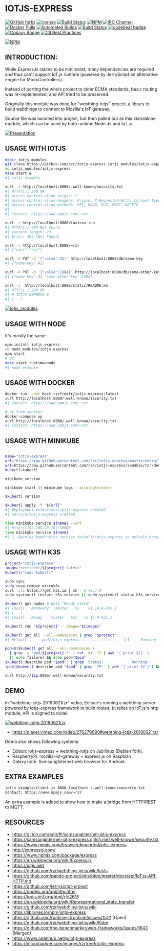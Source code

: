# IOTJS-EXPRESS #

[![GitHub forks](
https://img.shields.io/github/forks/rzr/iotjs-express.svg?style=social&label=Fork&maxAge=2592000
)](
https://GitHub.com/rzr/iotjs-express/network/
)
[![license](
https://img.shields.io/badge/license-MIT-0.svg
)](MIT)
[![Build Status](
https://travis-ci.org/rzr/iotjs-express.svg?branch=master
)](
https://travis-ci.org/rzr/iotjs-express
)
[![NPM](
https://img.shields.io/npm/v/iotjs-express.svg
)](
https://www.npmjs.com/package/iotjs-express
)
[![IRC Channel](
https://img.shields.io/badge/chat-on%20freenode-brightgreen.svg
)](
https://kiwiirc.com/client/irc.freenode.net/#tizen
)
[![Docker Pulls](
https://img.shields.io/docker/pulls/rzrfreefr/iotjs-express.svg
)](
https://cloud.docker.com/repository/docker/rzrfreefr/iotjs-express
)
[![Automated Builds](
https://img.shields.io/docker/cloud/automated/rzrfreefr/iotjs-express.svg
)](
https://cloud.docker.com/repository/docker/rzrfreefr/iotjs-express/timeline
)
[![Build Status](
https://img.shields.io/docker/cloud/build/rzrfreefr/iotjs-express.svg
)](
https://cloud.docker.com/repository/docker/rzrfreefr/iotjs-express/builds
)
[![codebeat badge](
https://codebeat.co/badges/b9167a25-1c70-4aad-8d32-2a08eb253e6e
)](
https://codebeat.co/projects/github-com-rzr-iotjs-express-master
)
[![Codacy Badge](
https://api.codacy.com/project/badge/Grade/7fe74bd1d67d445888268a2eb48e7d6e
)](
https://app.codacy.com/app/rzr/iotjs-express?utm_source=github.com&utm_medium=referral&utm_content=rzr/iotjs-express&utm_campaign=Badge_Grade_Dashboard
)
[![CII Best Practices](
https://bestpractices.coreinfrastructure.org/projects/3297/badge
)](
https://bestpractices.coreinfrastructure.org/projects/3297
)


[![NPM](
https://nodei.co/npm/iotjs-express.png
)](
https://npmjs.org/package/iotjs-express
)

## INTRODUCTION: ##

While ExpressJs claims to be minimalist,
many dependencies are required and thus can't support IoT.js runtime
(powered by JerryScript an alternative engine for MicroControllers).

Instead of porting the whole project to older ECMA standards, 
basic routing was re-implemented, and API tried to be preserved.

Originally this module was done for "webthing-iotjs" project,
a library to build webthings to connect to Mozilla's IoT gateway.

Source file was bundled into project, but then pulled out as this standalone module,
which can be used by both runtime Node.Js and IoT.js.

[![Presentation](https://image.slidesharecdn.com/webthing-iotjs-20181022rzr-181027220201/95/webthingiotjs20181027rzr-17-638.jpg)](https://www.slideshare.net/rzrfreefr/webthingiotjs20181022rzr-120959360/# "WebThingIotJs")

## USAGE WITH IOTJS ##

```sh
mkdir iotjs_modules
git clone https://github.com/rzr/iotjs-express iotjs_modules/iotjs-express 
cd iotjs_modules/iotjs-express
make start &
#| iotjs example

curl -i http://localhost:8080/.well-known/security.txt
#| HTTP/1.1 200 OK
#| access-control-allow-origin: *
#| access-control-allow-headers: Origin, X-Requested-With, Content-Type, Accept
#| access-control-allow-methods: GET, HEAD, PUT, POST, DELETE
#| 
#| Contact: https://www.npmjs.com/~rzr

curl -i http://localhost:8080/favicon.ico
#| HTTP/1.1 404 Not Found
#| content-length: 23
#| Error: 404 (Not Found)

curl -i http://localhost:8080/~rzr
#| {"user":"rzr"}

curl -X PUT -d '{"value":42}' http://localhost:8080/db/some-key
#| {"some-key":42}

curl -X PUT -d '{"value":1984}' http://localhost:8080/db/some-other-key
#| {"some-key":42,"some-other-key":1984}

curl -i  http://localhost:8080/static/README.md  
#| HTTP/1.1 200 OK
#| # IOTJS-EXPRESS #
#| (...)
```

[![iotjs_modules](https://image.slidesharecdn.com/webthing-iotjs-tizenrt-cdl2018-20181117rzr-181118110813/95/webthingiotjstizenrtcdl201820181117rzr-24-638.jpg)](https://www.slideshare.net/rzrfreefr/webthingiotjstizenrtcdl201820181117rzr/24 "iotjs_modules")

## USAGE WITH NODE ##

It's mostly the same:

```sh
npm install iotjs_express
cd node_modules/iotjs-express
npm start
# Or:
make start runtime=node
#| node example
```

## USAGE WITH DOCKER ##

```sh
docker run --net host rzrfreefr/iotjs-express:latest
curl http://localhost:8080/.well-known/security.txt
#| Contact: https://www.npmjs.com/~rzr

# Or from sources
docker-compose up
curl http://localhost:8080/.well-known/security.txt
#| Contact: https://www.npmjs.com/~rzr
```

## USAGE WITH MINIKUBE ##

```sh

name="iotjs-express"
url="https://raw.githubusercontent.com/rzr/iotjs-express/master/extra/tools/kube/$name.yml"
url=https://raw.githubusercontent.com/rzr/iotjs-express/sandbox/rzr/devel/master/extra/tools/kube/$name.yml
kubectl=kubectl

minikube version

minikube start || minikube logs --alsologtostderr 

$kubectl version

$kubectl apply -f "${url}"
#| deployment.extensions/iotjs-express created
#| service/iotjs-express created

time minikube service ${name} --url
#| http://192.168.99.102:30080
time minikube service ${name}
#| 🎉  Opening kubernetes service default/iotjs-express in default browser...
```

## USAGE WITH K3S ##

```sh
project="iotjs-express"
image="rzrfreefr/${project}:latest"
kubectl="sudo kubectl"

sudo sync
sudo snap remove microk8s
curl -sfL https://get.k3s.io | sh - # v0.7.0
sudo systemctl restart k3s.service || sudo systemctl status k3s.service

$kubectl get nodes # Wait "Ready state"
#| {host}   NotReady   master   5s    v1.14.4-k3s.1
#| (...)
#| {host}   Ready    master   51s   v1.14.4-k3s.1

$kubectl run "${project}" --image="${image}"

$kubectl get all --all-namespaces | grep "$project"
#| default       pod/iotjs-express-..........-.....   1/1     Running     0          ..s

pod=$($kubectl get all --all-namespaces \
  | grep -o "pod/${project}.*" | cut -d/ -f2 | awk '{ print $1}' \
  || echo failure) && echo pod="$pod"
$kubectl describe pod "$pod"  | grep 'Status:             Running'
ip=$($kubectl describe pod "$pod" | grep 'IP:' | awk '{ print $2 }') && echo "ip=${ip}"

curl http://$ip:8080/.well-known/security.txt
```

## DEMO ##

In "webthing-iotjs-20180621rzr" video,
Edison's running a webthing server powered by iotjs-express framework to build routes,
(it relies on IoT.js's http module, API is aligned to node)

[![webthing-iotjs-20180621rzr](https://camo.githubusercontent.com/8892251f72dae9fa1c508da8abc33cbc2f6a0e75/68747470733a2f2f732d6f70656e736f757263652e6f72672f77702d636f6e74656e742f75706c6f6164732f323031382f30362f7765627468696e672d696f746a732d3230313830363231727a722e676966#webthing-iotjs-20180621rzr.gif)](https://www.slideshare.net/rzrfreefr/webthingiotjs20181022rzr-120959360/41#webthing-iotjs-20180621rzr "Demo")

*   <https://player.vimeo.com/video/276279690#webthing-iotjs-20180621rzr>

Demo also shows following systems:

- Edison: iotjs-express + webthing-iotjs on Jubilinux (Debian fork).
- RaspberryPi: mozilla-iot-gateway + express.js on Raspbian
- Galaxy note: SamsungInternet web browser for Android.

## EXTRA EXAMPLES ##

```sh
iotjs example/client.js 8080 localhost /.well-known/security.txt
Contact: https://www.npmjs.com/~rzr
```

An extra example is added to show how to make a bridge from HTTP/REST to MQTT.

## RESOURCES ##

*   <https://glitch.com/edit/#!/samsunginternet-iotjs-express>
*   <https://samsunginternet-iotjs-express.glitch.me/.well-known/security.txt>
*   <https://www.npmjs.com/browse/depended/iotjs-express>
*   <http://expressjs.com/>
*   <https://www.npmjs.com/package/express>
*   <https://en.wikipedia.org/wiki/Express.js>
*   <https://iotjs.net/>
*   <https://github.com/rzr/webthing-iotjs/wiki/IotJs>
*   <https://github.com/pando-project/iotjs/blob/master/docs/api/IoT.js-API-HTTP.md>
*   <https://github.com/jerryscript-project>
*   <https://nodejs.org/api/http.html>
*   <https://tools.ietf.org/html/rfc2616>
*   <https://en.wikipedia.org/wiki/Representational_state_transfer>
*   <https://github.com/rzr/webthing-iotjs/wiki>
*   <https://libraries.io/npm/iotjs-express>
*   <https://github.com/runtimejs/runtime/issues/151#> (Open)
*   <https://github.com/rzr/webthing-iotjs/wiki/Kube>
*   <https://github.com/the-benchmarker/web-frameworks/issues/1643> (Merged)
*   <https://www.openhub.net/p/iotjs-express>
*   <https://microbadger.com/images/rzrfreefr/iotjs-express>
